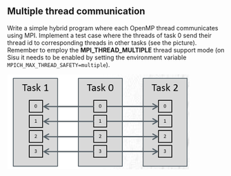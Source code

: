 ## Multiple thread communication

Write a simple hybrid program where each OpenMP thread communicates using
MPI. Implement a test case where the threads of task 0 send their thread id to
corresponding threads in other tasks (see the picture). Remember to employ the
**MPI_THREAD_MULTIPLE** thread support mode (on Sisu it needs to be enabled by
setting the environment variable `MPICH_MAX_THREAD_SAFETY=multiple`).

![img](communication-pattern.png)
